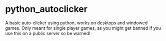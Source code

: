 # python_autoclicker
A basic auto-clicker using python, works on desktops and windowed games. Only meant for single player games, as you might get banned if you use this on a public server so be warned!
